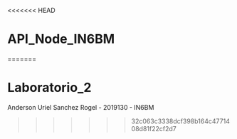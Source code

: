 <<<<<<< HEAD
# API_Node_IN6BM
=======
# Laboratorio_2
Anderson Uriel Sanchez Rogel - 2019130 - IN6BM
>>>>>>> 32c063c3338dcf398b164c4771408d81f22cf2d7
